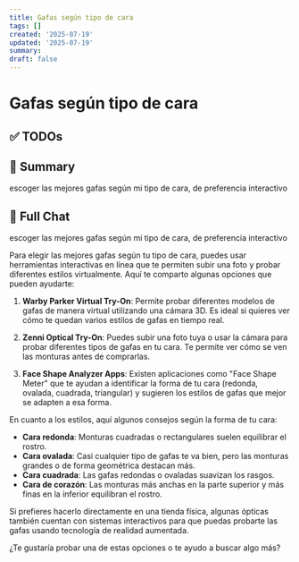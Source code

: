 ```yaml
---
title: Gafas según tipo de cara
tags: []
created: '2025-07-19'
updated: '2025-07-19'
summary:
draft: false
---
```


# Gafas según tipo de cara

## ✅ TODOs


## 📌 Summary
escoger las mejores gafas según mi tipo de cara, de preferencia interactivo

## 🧠 Full Chat


escoger las mejores gafas según mi tipo de cara, de preferencia interactivo



Para elegir las mejores gafas según tu tipo de cara, puedes usar herramientas interactivas en línea que te permiten subir una foto y probar diferentes estilos virtualmente. Aquí te comparto algunas opciones que pueden ayudarte:

1. **Warby Parker Virtual Try-On**: Permite probar diferentes modelos de gafas de manera virtual utilizando una cámara 3D. Es ideal si quieres ver cómo te quedan varios estilos de gafas en tiempo real.

2. **Zenni Optical Try-On**: Puedes subir una foto tuya o usar la cámara para probar diferentes tipos de gafas en tu cara. Te permite ver cómo se ven las monturas antes de comprarlas.

3. **Face Shape Analyzer Apps**: Existen aplicaciones como "Face Shape Meter" que te ayudan a identificar la forma de tu cara (redonda, ovalada, cuadrada, triangular) y sugieren los estilos de gafas que mejor se adapten a esa forma.

En cuanto a los estilos, aquí algunos consejos según la forma de tu cara:
- **Cara redonda**: Monturas cuadradas o rectangulares suelen equilibrar el rostro.
- **Cara ovalada**: Casi cualquier tipo de gafas te va bien, pero las monturas grandes o de forma geométrica destacan más.
- **Cara cuadrada**: Las gafas redondas o ovaladas suavizan los rasgos.
- **Cara de corazón**: Las monturas más anchas en la parte superior y más finas en la inferior equilibran el rostro.

Si prefieres hacerlo directamente en una tienda física, algunas ópticas también cuentan con sistemas interactivos para que puedas probarte las gafas usando tecnología de realidad aumentada.

¿Te gustaría probar una de estas opciones o te ayudo a buscar algo más?
